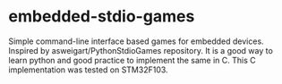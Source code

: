 # embedded-stdio-games
Simple command-line interface based games for embedded devices. Inspired by asweigart/PythonStdioGames repository. It is a good way to learn python and good practice to implement the same in C. This C implementation was tested on STM32F103.